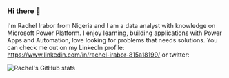 ### Hi there 👋
I'm Rachel Irabor from Nigeria and I am a data analyst with knowledge on Microsoft Power Platform. I enjoy learning, building applications with Power Apps and Automation, love looking for problems that needs solutions. You can check me out on my Linkedln profile:
https://www.linkedin.com/in/rachel-irabor-815a18199/ or twitter: 

![Rachel's GitHub stats](https://github-readme-stats.vercel.app/api?username=uchemena&theme=dark&show_icons=true)



